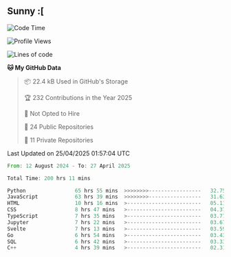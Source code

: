 ## Sunny :[

<!--START_SECTION:waka-->
![Code Time](http://img.shields.io/badge/Code%20Time-200%20hrs%2013%20mins-blue)

![Profile Views](http://img.shields.io/badge/Profile%20Views-1-blue)

![Lines of code](https://img.shields.io/badge/From%20Hello%20World%20I%27ve%20Written-277.9%20thousand%20lines%20of%20code-blue)

**🐱 My GitHub Data** 

> 📦 22.4 kB Used in GitHub's Storage 
 > 
> 🏆 232 Contributions in the Year 2025
 > 
> 🚫 Not Opted to Hire
 > 
> 📜 24 Public Repositories 
 > 
> 🔑 11 Private Repositories 
 > 

 Last Updated on 25/04/2025 01:57:04 UTC
<!--END_SECTION:waka-->

<!--START_SECTION:code-->

```rust
From: 12 August 2024 - To: 27 April 2025

Total Time: 200 hrs 11 mins

Python                65 hrs 55 mins  >>>>>>>>-----------------   32.75 %
JavaScript            63 hrs 39 mins  >>>>>>>>-----------------   31.63 %
HTML                  10 hrs 16 mins  >------------------------   05.11 %
CSS                   8 hrs 47 mins   >------------------------   04.37 %
TypeScript            7 hrs 35 mins   >------------------------   03.77 %
Jupyter               7 hrs 22 mins   >------------------------   03.67 %
Svelte                7 hrs 13 mins   >------------------------   03.59 %
Go                    6 hrs 54 mins   >------------------------   03.43 %
SQL                   6 hrs 42 mins   >------------------------   03.33 %
C++                   4 hrs 39 mins   >------------------------   02.31 %
```

<!--END_SECTION:code-->
